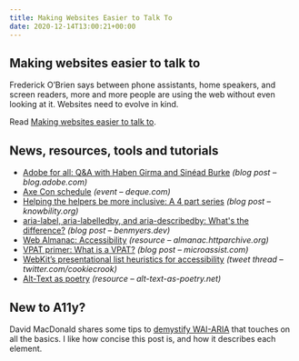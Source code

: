 ```yaml
---
title: Making Websites Easier to Talk To
date: 2020-12-14T13:00:21+00:00
---
```


## Making websites easier to talk to

Frederick O’Brien says between phone assistants, home speakers, and screen readers, more and more people are using the web without even looking at it. Websites need to evolve in kind.

Read [Making websites easier to talk to](https://www.smashingmagazine.com/2020/12/making-websites-accessible/).

## News, resources, tools and tutorials

- [Adobe for all: Q&A with Haben Girma and Sinéad Burke](https://blog.adobe.com/en/2020/12/03/adobe-for-all-qa-with-haben-girma-and-sinead-burke.html) *(blog post – blog.adobe.com)*
- [Axe Con schedule](https://www.deque.com/axe-con/schedule/) *(event – deque.com)*
- [Helping the helpers be more inclusive: A 4 part series](https://knowbility.org/blog/2020/helping-helpers-intro/) *(blog post – knowbility.org)*
- [aria-label, aria-labelledby, and aria-describedby: What's the difference?](https://benmyers.dev/blog/aria-labels-and-descriptions/) *(blog post – benmyers.dev)*
- [Web Almanac: Accessibility](https://almanac.httparchive.org/en/2020/accessibility) *(resource – almanac.httparchive.org)*
- [VPAT primer: What is a VPAT?](https://www.microassist.com/digital-accessibility/vpat/) *(blog post – microassist.com)*
- [WebKit’s presentational list heuristics for accessibility](https://twitter.com/cookiecrook/status/1337226933822603270) *(tweet thread – twitter.com/cookiecrook)*
- [Alt-Text as poetry](https://alt-text-as-poetry.net/index.html) *(resource – alt-text-as-poetry.net)*

## New to A11y?

David MacDonald shares some tips to [demystify WAI-ARIA](https://www.davidmacd.com/blog/wai-aria-accessbility-for-average-web-developers.html) that touches on all the basics. I like how concise this post is, and how it describes each element.
